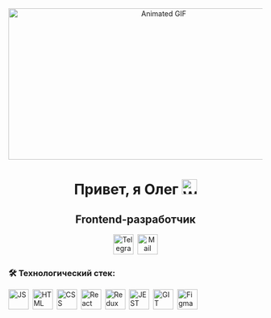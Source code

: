 <div align="center">
  <img 
    src="https://i.giphy.com/media/v1.Y2lkPTc5MGI3NjExcGJoZmh5ODE5aTd1ajQ4NGtveXZ2ZzR0MXgyeGNqb3Z6MGR2ZzVnOCZlcD12MV9pbnRlcm5hbF9naWZfYnlfaWQmY3Q9Zw/qgQUggAC3Pfv687qPC/giphy.gif" 
    width="600" 
    height="300"
    alt="Animated GIF" 
  />  
  <h1>
    Привет, я Олег 
    <img 
    src="https://media.giphy.com/media/hvRJCLFzcasrR4ia7z/giphy.gif" width="30px" 
    alt="Waving Hand"
    /> 
  </h1>
  <h2>Frontend-разработчик</h2>
</div>
<div align="center">
  <a href="https://t.me/Oleg_G0">
      <img src="https://user-images.githubusercontent.com/49933115/139837223-bf23d3a9-4638-4e17-994a-ac8678d5f517.png" alt="Telegram" width="40" height="40"></a>&nbsp; 
  <a href="mailto:oleg_goloshumov@mail.ru">
    <img src="https://cdn.icon-icons.com/icons2/1154/PNG/512/1486564396-mail_81524.png" alt="Mail" width="40" height="40">
  </a>
</div>

### 🛠 Технологический стек:

<div>
  <img src="https://cdn.jsdelivr.net/gh/devicons/devicon@latest/icons/javascript/javascript-original.svg" title="JS" alt="JS" width="40" height="40"/>&nbsp; 
  <img src="https://cdn.jsdelivr.net/gh/devicons/devicon@latest/icons/html5/html5-original-wordmark.svg"  title="HTML5" alt="HTML" width="40" height="40"/>&nbsp;
  <img src="https://cdn.jsdelivr.net/gh/devicons/devicon@latest/icons/css3/css3-original-wordmark.svg" title="CSS3" alt="CSS" width="40" height="40"/>&nbsp;
  <img src="https://cdn.jsdelivr.net/gh/devicons/devicon@latest/icons/react/react-original-wordmark.svg" title="React" alt="React" width="40" height="40"/>&nbsp; 
  <img src="https://cdn.jsdelivr.net/gh/devicons/devicon@latest/icons/redux/redux-original.svg" title="Redux" alt="Redux" width="40" height="40"/>&nbsp; 
  <img src="https://cdn.jsdelivr.net/gh/devicons/devicon@latest/icons/jest/jest-plain.svg"  title="JEST" alt="JEST" width="40" height="40"/>&nbsp;
  <img src="https://cdn.jsdelivr.net/gh/devicons/devicon@latest/icons/git/git-original-wordmark.svg"  title="GIT" alt="GIT" width="40" height="40"/>&nbsp;
  <img src="https://cdn.jsdelivr.net/gh/devicons/devicon@latest/icons/figma/figma-original.svg"  title="Figma" alt="Figma" width="40" height="40"/>
</div>
